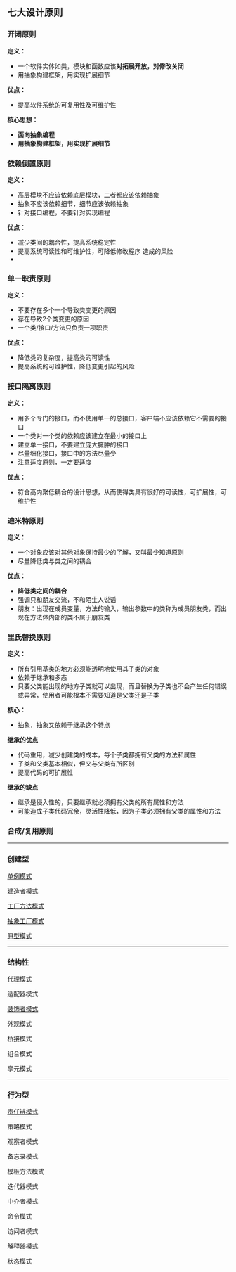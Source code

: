 ## 七大设计原则

### 开闭原则

**定义：**

- 一个软件实体如类，模块和函数应该**对拓展开放，对修改关闭**
- 用抽象构建框架，用实现扩展细节

**优点：**

- 提高软件系统的可复用性及可维护性

**核心思想：**

- **面向抽象编程**
- **用抽象构建框架，用实现扩展细节**

### 依赖倒置原则

**定义：**

- 高层模块不应该依赖底层模块，二者都应该依赖抽象
- 抽象不应该依赖细节，细节应该依赖抽象
- 针对接口编程，不要针对实现编程

**优点：**

- 减少类间的耦合性，提高系统稳定性
- 提高系统可读性和可维护性，可降低修改程序 造成的风险
- 

### 单一职责原则

**定义：**

- 不要存在多个一个导致类变更的原因
- 存在导致2个类变更的原因
- 一个类/接口/方法只负责一项职责

**优点：**

- 降低类的复杂度，提高类的可读性
- 提高系统的可维护性，降低变更引起的风险

### 接口隔离原则

**定义：**

- 用多个专门的接口，而不使用单一的总接口，客户端不应该依赖它不需要的接口
- 一个类对一个类的依赖应该建立在最小的接口上
- 建立单一接口，不要建立庞大臃肿的接口
- 尽量细化接口，接口中的方法尽量少
- 注意适度原则，一定要适度

**优点：**

- 符合高内聚低耦合的设计思想，从而使得类具有很好的可读性，可扩展性，可维护性

### 迪米特原则

**定义：**

- 一个对象应该对其他对象保持最少的了解，又叫最少知道原则
- 尽量降低类与类之间的耦合

**优点：**

- **降低类之间的耦合**
- 强调只和朋友交流，不和陌生人说话
- 朋友：出现在成员变量，方法的输入，输出参数中的类称为成员朋友类，而出现在方法体内部的类不属于朋友类

### 里氏替换原则

**定义：**

- 所有引用基类的地方必须能透明地使用其子类的对象
- 依赖于继承和多态
- 只要父类能出现的地方子类就可以出现，而且替换为子类也不会产生任何错误或异常，使用者可能根本不需要知道是父类还是子类

**核心：**

- 抽象，抽象又依赖于继承这个特点

**继承的优点**

- 代码重用，减少创建类的成本，每个子类都拥有父类的方法和属性
- 子类和父类基本相似，但又与父类有所区别
- 提高代码的可扩展性

**继承的缺点**

- 继承是侵入性的，只要继承就必须拥有父类的所有属性和方法
- 可能造成子类代码冗余，灵活性降低，因为子类必须拥有父类的属性和方法

### 合成/复用原则



---

### 创建型

[单例模式](./JavaDesignPatternTheory/创建型/单例模式.md)

[建造者模式](./JavaDesignPatternTheory/创建型/建造者模式.md)

[工厂方法模式](./JavaDesignPatternTheory/创建型/工厂方法.md)

[抽象工厂模式](./JavaDesignPatternTheory/创建型/抽象工厂.md)

[原型模式](./JavaDesignPatternTheory/创建型/原型模式.md)

---

### 结构性

[代理模式](./JavaDesignPatternTheory/结构型/代理模式.md)

适配器模式

[装饰者模式](./JavaDesignPatternTheory/结构型/装饰器模式.md)

外观模式

桥接模式

组合模式

享元模式

---

### 行为型

[责任链模式](./JavaDesignPatternTheory/行为型/责任链模式.md)

策略模式

观察者模式

备忘录模式

模板方法模式

迭代器模式

中介者模式

命令模式

访问者模式

解释器模式

状态模式